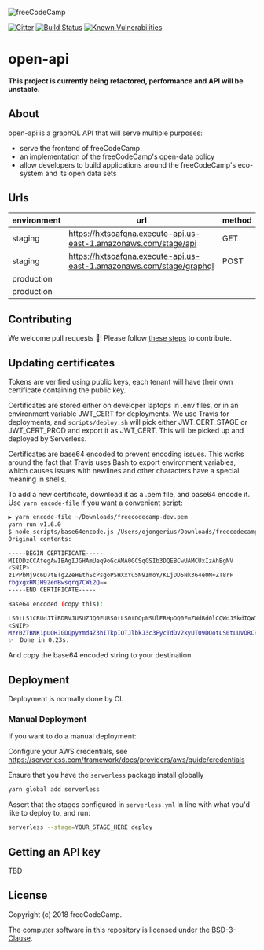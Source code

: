 ![freeCodeCamp](https://camo.githubusercontent.com/60c67cf9ac2db30d478d21755289c423e1f985c6/68747470733a2f2f73332e616d617a6f6e6177732e636f6d2f66726565636f646563616d702f776964652d736f6369616c2d62616e6e65722e706e67)

[![Gitter](https://badges.gitter.im/FreeCodeCamp/open-api.svg)](https://gitter.im/FreeCodeCamp/open-api?utm_source=badge&utm_medium=badge&utm_campaign=pr-badge)
[![Build Status](https://travis-ci.org/freeCodeCamp/open-api.svg?branch=staging)](https://travis-ci.org/freeCodeCamp/open-api)
[![Known Vulnerabilities](https://snyk.io/test/github/freecodecamp/open-api/badge.svg?targetFile=package.json)](https://snyk.io/test/github/freecodecamp/open-api?targetFile=package.json)

# open-api

**This project is currently being refactored, performance and API will be unstable.**

## About

open-api is a graphQL API that will serve multiple purposes:

* serve the frontend of freeCodeCamp
* an implementation of the freeCodeCamp's open-data policy
* allow developers to build applications around the freeCodeCamp's eco-system and its open data sets

## Urls

| environment | url | method |
 ------- | --- | ---|
| staging     | https://hxtsoafqna.execute-api.us-east-1.amazonaws.com/stage/api | GET | 
| staging     | https://hxtsoafqna.execute-api.us-east-1.amazonaws.com/stage/graphql | POST |
| production | 
| production | 

## Contributing

We welcome pull requests 🎉! Please follow [these steps](.github/CONTRIBUTING.md) to contribute.

## Updating certificates

Tokens are verified using public keys, each tenant will have their own certificate containing the public key.

Certificates are stored either on developer laptops in .env files, or in an environment variable
JWT_CERT for deployments. We use Travis for deployments, and `scripts/deploy.sh`
will pick either JWT_CERT_STAGE or JWT_CERT_PROD and export it as JWT_CERT. This
will be picked up and deployed by Serverless.

Certificates are base64 encoded to prevent encoding issues. This works around the
fact that Travis uses Bash to export environment variables, which causes issues
with newlines and other characters have a special meaning in shells.

To add a new certificate, download it as a .pem file, and base64 encode it. Use `yarn encode-file` if you want a
convenient script:

```bash
▶ yarn encode-file ~/Downloads/freecodecamp-dev.pem
yarn run v1.6.0
$ node scripts/base64encode.js /Users/ojongerius/Downloads/freecodecamp-dev.pem
Original contents:

-----BEGIN CERTIFICATE-----
MIIDDzCCAfegAwIBAgIJGHAmUeq9oGcAMA0GCSqGSIb3DQEBCwUAMCUxIzAhBgNV
<SNIP>
zIPPbMj9c6D7tETg2ZeHEthScPsgoPSHXxYu5N9ImoY/KLjDD5Nk364e0M+ZT8rF
rbgxgxHNJH92enBwsqrq7CWi2Q==
-----END CERTIFICATE-----

Base64 encoded (copy this):

LS0tLS1CRUdJTiBDRVJUSUZJQ0FURS0tLS0tDQpNSUlERHpDQ0FmZWdBd0lCQWdJSkdIQW1VZXE5b0djQU1B
<SNIP>
MzY0ZTBNK1pUOHJGDQpyYmd4Z3hITkpIOTJlbkJ3c3FycTdDV2kyUT09DQotLS0tLUVORCBDRVJUSUZJQ0FURS0tLS0tDQo=
✨  Done in 0.23s.
```

And copy the base64 encoded string to your destination.

## Deployment

Deployment is normally done by CI.

### Manual Deployment

If you want to do a manual deployment:

Configure your AWS credentials, see <https://serverless.com/framework/docs/providers/aws/guide/credentials>

Ensure that you have the `serverless` package install globally

```sh
yarn global add serverless
```

Assert that the stages configured in `serverless.yml` in line with what you'd like to deploy to, and run:

```sh
serverless --stage=YOUR_STAGE_HERE deploy
```

## Getting an API key

TBD

## License

Copyright (c) 2018 freeCodeCamp.

The computer software in this repository is licensed under the [BSD-3-Clause](./LICENSE).
